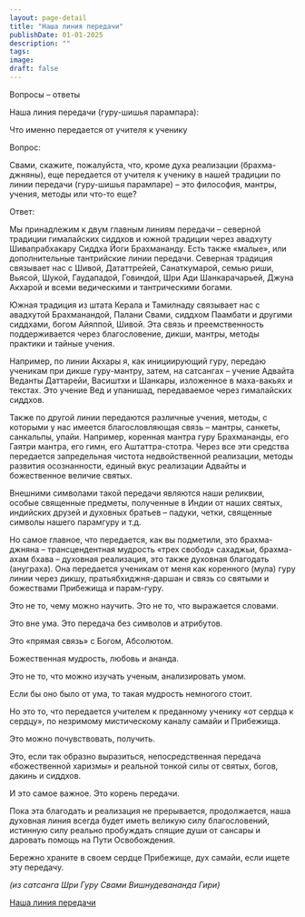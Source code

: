 ```yaml
---
layout: page-detail
title: "Наша линия передачи"
publishDate: 01-01-2025
description: ""
tags:
image:
draft: false
---
```


 Вопросы – ответы

 Наша линия передачи (гуру-шишья парампара):

 Что именно передается от учителя к ученику

 Вопрос: 

 Свами, скажите, пожалуйста, что, кроме духа реализации (брахма-джняны), еще передается от учителя к ученику в нашей традиции по линии передачи (гуру-шишья парампаре) – это философия, мантры, учения, методы или что-то еще?

 Ответ:

 Мы принадлежим к двум главным линиям передачи – северной традиции гималайских сиддхов и южной традиции через авадхуту Шивапрабхакару Сиддха Йоги Брахмананду. Есть также «малые», или дополнительные тантрийские линии передачи. Северная традиция связывает нас с Шивой, Дататтрейей, Санаткумарой, семью риши, Вьясой, Шукой, Гаудападой, Говиндой, Шри Ади Шанкарачарьей, Джуна Акхарой и всеми ведическими и тантрическими богами.

 Южная традиция из штата Керала и Тамилнаду связывает нас с авадхутой Брахманандой, Палани Свами, сиддхом Паамбати и другими сиддхами, богом Айяппой, Шивой. Эта связь и преемственность поддерживается через благословение, дикши, мантры, методы практики и тайные учения.

 Например, по линии Акхары я, как инициирующий гуру, передаю ученикам при дикше гуру-мантру, затем, на сатсангах – учение Адвайта Веданты Даттарейи, Васиштхи и Шанкары, изложенное в маха-вакьях и текстах. Это учение Вед и упанишад, передаваемое через гималайских сиддхов.

 Также по другой линии передаются различные учения, методы, с которыми у нас имеется благословляющая связь – мантры, санкеты, санкальпы, упайи. Например, коренная мантра гуру Брахмананды, его Гаятри мантра, его гимн, его Аштаттра-стотра. Через все эти средства передается запредельная чистота недвойственной реализации, методы развития осознанности, единый вкус реализации Адвайты и божественное величие святых.

 Внешними символами такой передачи являются наши реликвии, особые священные предметы, полученные в Индии от наших святых, индийских друзей и духовных братьев – падуки, четки, священные символы нашего парамгуру и т.д.

 Но самое главное, что передается, как вы подметили, это брахма-джняна – трансцендентная мудрость «трех свобод» сахаджьи, брахма-ахам бхава – духовная реализация, это также духовная благодать (ануграха). Она передается ученикам от меня как коренного (мула) гуру линии через дикшу, пратьябхиджня-даршан и связь со святыми и божествами Прибежища и парам-гуру.

 Это не то, чему можно научить. Это не то, что выражается словами.

 Это вне ума. Это передача без символов и атрибутов.

 Это «прямая связь» с Богом, Абсолютом.

 Божественная мудрость, любовь и ананда.

 Это не то, что можно изучать ученым, анализировать умом.

 Если бы оно было от ума, то такая мудрость немногого стоит.

 Но это то, что передается учителем к преданному ученику «от сердца к сердцу», по незримому мистическому каналу самайи и Прибежища.

 Это можно почувствовать, получить.

 Это, если так образно выразиться, непосредственная передача «божественной харизмы» и реальной тонкой силы от святых, богов, дакинь и сиддхов.

 И это самое важное. Это корень передачи.

 Пока эта благодать и реализация не прерывается, продолжается, наша духовная линия всегда будет иметь великую силу благословений, истинную силу реально пробуждать спящие души от сансары и даровать помощь на Пути Освобождения.

 Бережно храните в своем сердце Прибежище, дух самайи, если ищете эту передачу.

_(из сатсанга Шри Гуру Свами Вишнудевананда Гири)_ 

[Наша линия передачи](/binaries/file/news/f%5F3222.docx) 
  
  
